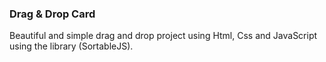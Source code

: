 
### Drag & Drop Card
Beautiful and simple drag and drop project using Html, Css and JavaScript using the library (SortableJS).

